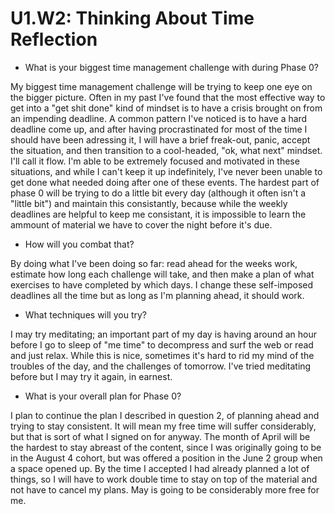 # U1.W2: Thinking About Time Reflection

* What is your biggest time management challenge with during Phase 0?

My biggest time management challenge will be trying to keep one eye on the bigger picture. Often in my past I've found that the most effective way to get into a "get shit done" kind of mindset is to have a crisis brought on from an impending deadline. A common pattern I've noticed is to have a hard deadline come up, and after having procrastinated for most of the time I should have been adressing it, I will have a brief freak-out, panic, accept the situation, and then transition to a cool-headed, "ok, what next" mindset. I'll call it flow. I'm able to be extremely focused and motivated in these situations, and while I can't keep it up indefinitely, I've never been unable to get done what needed doing after one of these events. The hardest part of phase 0 will be trying to do a little bit every day (although it often isn't a "little bit") and maintain this consistantly, because while the weekly deadlines are helpful to keep me consistant, it is impossible to learn the ammount of material we have to cover the night before it's due.

* How will you combat that?

By doing what I've been doing so far: read ahead for the weeks work, estimate how long each challenge will take, and then make a plan of what exercises to have completed by which days. I change these self-imposed deadlines all the time but as long as I'm planning ahead, it should work.

* What techniques will you try?

I may try meditating; an important part of my day is having around an hour before I go to sleep of "me time" to decompress and surf the web or read and just relax. While this is nice, sometimes it's hard to rid my mind of the troubles of the day, and the challenges of tomorrow. I've tried meditating before but I may try it again, in earnest.

* What is your overall plan for Phase 0?

I plan to continue the plan I described in question 2, of planning ahead and trying to stay consistent. It will mean my free time will suffer considerably, but that is sort of what I signed on for anyway. The month of April will be the hardest to stay abreast of the content, since I was originally going to be in the August 4 cohort, but was offered a position in the June 2 group when a space opened up. By the time I accepted I had already planned a lot of things, so I will have to work double time to stay on top of the material and not have to cancel my plans. May is going to be considerably more free for me.
